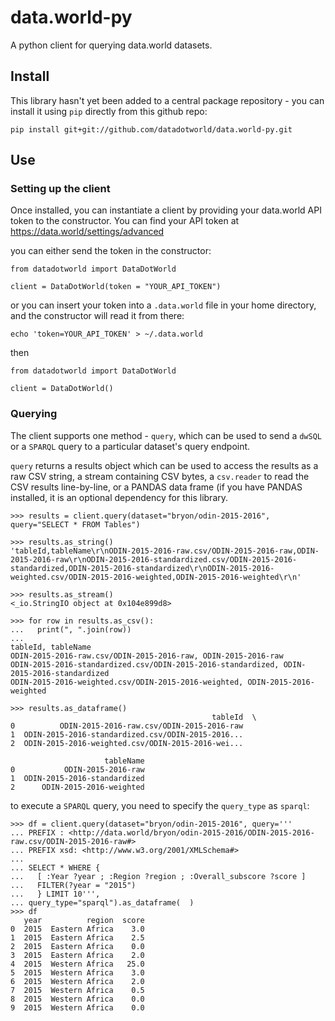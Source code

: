 # data.world-py

A python client for querying data.world datasets.

## Install

This library hasn't yet been added to a central package repository -
you can install it using `pip` directly from this github repo:

```
pip install git+git://github.com/datadotworld/data.world-py.git
```

## Use

### Setting up the client

Once installed, you can instantiate a client by providing your
data.world API token to the constructor.  You can find your API
token at https://data.world/settings/advanced

you can either send the token in the constructor:
```
from datadotworld import DataDotWorld

client = DataDotWorld(token = "YOUR_API_TOKEN")
```

or you can insert your token into a `.data.world` file in your home
directory, and the constructor will read it from there:

```
echo 'token=YOUR_API_TOKEN' > ~/.data.world
```
then
```
from datadotworld import DataDotWorld

client = DataDotWorld()
```

### Querying

The client supports one method - `query`, which can be used to send a
`dwSQL` or a `SPARQL` query to a particular dataset's query endpoint.

`query` returns a results object which can be used to access the results
as a raw CSV string, a stream containing CSV bytes, a `csv.reader` to
read the CSV results line-by-line, or a PANDAS data frame (if you have
PANDAS installed, it is an optional dependency for this library.

```
>>> results = client.query(dataset="bryon/odin-2015-2016", query="SELECT * FROM Tables")
```
```
>>> results.as_string()
'tableId,tableName\r\nODIN-2015-2016-raw.csv/ODIN-2015-2016-raw,ODIN-2015-2016-raw\r\nODIN-2015-2016-standardized.csv/ODIN-2015-2016-standardized,ODIN-2015-2016-standardized\r\nODIN-2015-2016-weighted.csv/ODIN-2015-2016-weighted,ODIN-2015-2016-weighted\r\n'
```
```
>>> results.as_stream()
<_io.StringIO object at 0x104e899d8>
```
```
>>> for row in results.as_csv():
...   print(", ".join(row))
...
tableId, tableName
ODIN-2015-2016-raw.csv/ODIN-2015-2016-raw, ODIN-2015-2016-raw
ODIN-2015-2016-standardized.csv/ODIN-2015-2016-standardized, ODIN-2015-2016-standardized
ODIN-2015-2016-weighted.csv/ODIN-2015-2016-weighted, ODIN-2015-2016-weighted
```
```
>>> results.as_dataframe()
                                             tableId  \
0          ODIN-2015-2016-raw.csv/ODIN-2015-2016-raw
1  ODIN-2015-2016-standardized.csv/ODIN-2015-2016...
2  ODIN-2015-2016-weighted.csv/ODIN-2015-2016-wei...

                     tableName
0           ODIN-2015-2016-raw
1  ODIN-2015-2016-standardized
2      ODIN-2015-2016-weighted
```

to execute a `SPARQL` query, you need to specify the `query_type` as
`sparql`:
```
>>> df = client.query(dataset="bryon/odin-2015-2016", query='''
... PREFIX : <http://data.world/bryon/odin-2015-2016/ODIN-2015-2016-raw.csv/ODIN-2015-2016-raw#>
... PREFIX xsd: <http://www.w3.org/2001/XMLSchema#>
...
... SELECT * WHERE {
...   [ :Year ?year ; :Region ?region ; :Overall_subscore ?score ]
...   FILTER(?year = "2015")
...   } LIMIT 10''',
... query_type="sparql").as_dataframe(  )
>>> df
   year          region  score
0  2015  Eastern Africa    3.0
1  2015  Eastern Africa    2.5
2  2015  Eastern Africa    0.0
3  2015  Eastern Africa    2.0
4  2015  Western Africa   25.0
5  2015  Western Africa    3.0
6  2015  Western Africa    2.0
7  2015  Western Africa    0.5
8  2015  Western Africa    0.0
9  2015  Western Africa    0.0
```
